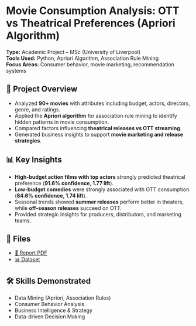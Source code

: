 # Movie Consumption Analysis: OTT vs Theatrical Preferences (Apriori Algorithm)  

**Type:** Academic Project – MSc (University of Liverpool)  
**Tools Used:** Python, Apriori Algorithm, Association Rule Mining  
**Focus Areas:** Consumer behavior, movie marketing, recommendation systems  

## 📑 Project Overview  
- Analyzed **90+ movies** with attributes including budget, actors, directors, genre, and ratings.  
- Applied the **Apriori algorithm** for association rule mining to identify hidden patterns in movie consumption.  
- Compared factors influencing **theatrical releases vs OTT streaming**.  
- Generated business insights to support **movie marketing and release strategies**.  

## 📊 Key Insights  
- **High-budget action films with top actors** strongly predicted theatrical preference (**91.6% confidence, 1.77 lift**).  
- **Low-budget comedies** were strongly associated with OTT consumption (**84.6% confidence, 1.74 lift**).  
- Seasonal trends showed **summer releases** perform better in theaters, while **off-season releases** succeed on OTT.  
- Provided strategic insights for producers, distributors, and marketing teams.  

## 📂 Files  
- [📄 Report PDF](./annotated-_DATA%20MINING%20-%20PART%202.docx%20%281%29.pdf)
- [📊 Dataset](annotated-Dataset.xlsx.pd)   

## 🛠️ Skills Demonstrated  
- Data Mining (Apriori, Association Rules)  
- Consumer Behavior Analysis  
- Business Intelligence & Strategy  
- Data-driven Decision Making  
